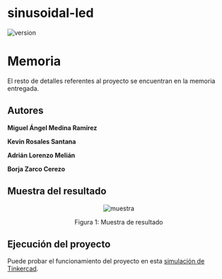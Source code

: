 # sinusoidal-led

![version](https://img.shields.io/badge/version-1.0-green)

# Memoria

El resto de detalles referentes al proyecto se encuentran en la memoria entregada.

## Autores

**Miguel Ángel Medina Ramírez**

**Kevin Rosales Santana**

**Adrián Lorenzo Melián**

**Borja Zarco Cerezo**

## Muestra del resultado

<div align="center">
   <img src="media/demo_arduino.gif" alt="muestra"></img>
   <p>Figura 1: Muestra de resultado</p>
</div>

## Ejecución del proyecto

Puede probar el funcionamiento del proyecto en esta [simulación de Tinkercad](https://www.tinkercad.com/things/hJxEGaZqIaC).